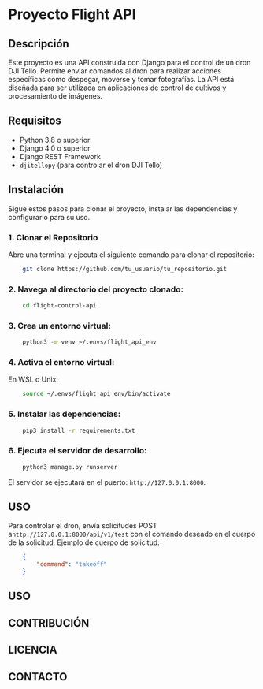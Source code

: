 # Proyecto Flight API

## Descripción

Este proyecto es una API construida con Django para el control de un dron DJI Tello. Permite enviar comandos al dron para realizar acciones específicas como despegar, moverse y tomar fotografías. La API está diseñada para ser utilizada en aplicaciones de control de cultivos y procesamiento de imágenes.

## Requisitos

- Python 3.8 o superior
- Django 4.0 o superior
- Django REST Framework
- `djitellopy` (para controlar el dron DJI Tello)

## Instalación

Sigue estos pasos para clonar el proyecto, instalar las dependencias y configurarlo para su uso.

### 1. Clonar el Repositorio

Abre una terminal y ejecuta el siguiente comando para clonar el repositorio:

```bash
    git clone https://github.com/tu_usuario/tu_repositorio.git
```


### 2. Navega al directorio del proyecto clonado:

```bash
    cd flight-control-api
```

### 3. Crea un entorno virtual:

```bash
    python3 -m venv ~/.envs/flight_api_env
```

### 4. Activa el entorno virtual:

En WSL o Unix:

```bash
    source ~/.envs/flight_api_env/bin/activate
```

### 5. Instalar las dependencias:

```bash
    pip3 install -r requirements.txt
```

### 6. Ejecuta el servidor de desarrollo:

```bash
    python3 manage.py runserver
```

El servidor se ejecutará en el puerto: `http://127.0.0.1:8000`.

## USO

Para controlar el dron, envía solicitudes POST a`http://127.0.0.1:8000/api/v1/test` con el comando deseado en el cuerpo de la solicitud. Ejemplo de cuerpo de solicitud:

```json
    {
        "command": "takeoff"
    }
```

## USO


## CONTRIBUCIÓN


## LICENCIA


## CONTACTO
